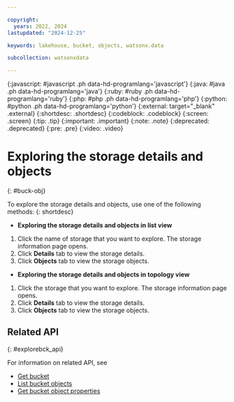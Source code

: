 ```yaml
---

copyright:
  years: 2022, 2024
lastupdated: "2024-12-25"

keywords: lakehouse, bucket, objects, watsonx.data

subcollection: watsonxdata

---
```


{:javascript: #javascript .ph data-hd-programlang='javascript'}
{:java: #java .ph data-hd-programlang='java'}
{:ruby: #ruby .ph data-hd-programlang='ruby'}
{:php: #php .ph data-hd-programlang='php'}
{:python: #python .ph data-hd-programlang='python'}
{:external: target="_blank" .external}
{:shortdesc: .shortdesc}
{:codeblock: .codeblock}
{:screen: .screen}
{:tip: .tip}
{:important: .important}
{:note: .note}
{:deprecated: .deprecated}
{:pre: .pre}
{:video: .video}

# Exploring the storage details and objects
{: #buck-obj}

To explore the storage details and objects, use one of the following methods:
{: shortdesc}

- **Exploring the storage details and objects in list view**

1. Click the name of storage that you want to explore. The storage information page opens.
2. Click **Details** tab to view the storage details.
3. Click **Objects** tab to view the storage objects.

- **Exploring the storage details and objects in topology view**

1. Click the storage that you want to explore. The storage information page opens.
2. Click **Details** tab to view the storage details.
3. Click **Objects** tab to view the storage objects.

## Related API
{: #explorebck_api}

For information on related API, see
* [Get bucket](https://cloud.ibm.com/apidocs/watsonxdata#get-bucket-registration)
* [List bucket objects](https://cloud.ibm.com/apidocs/watsonxdata#list-bucket-objects)
* [Get bucket object properties](https://cloud.ibm.com/apidocs/watsonxdata#get-bucket-object-properties)
